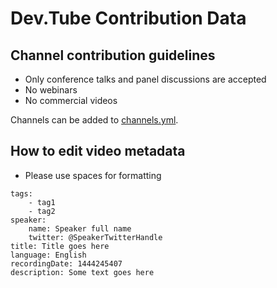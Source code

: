 
# Dev.Tube Contribution Data

## Channel contribution guidelines
* Only conference talks and panel discussions are accepted
* No webinars
* No commercial videos

Channels can be added to [channels.yml](https://github.com/watch-devtube/contrib/edit/master/channels.yml).

## How to edit video metadata
* Please use spaces for formatting

```
tags:
    - tag1
    - tag2
speaker:
    name: Speaker full name
    twitter: @SpeakerTwitterHandle
title: Title goes here
language: English
recordingDate: 1444245407
description: Some text goes here
```

